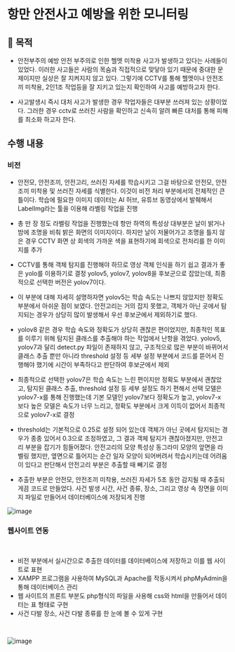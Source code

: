 # 항만 안전사고 예방을 위한 모니터링
## 🚩 목적
- 안전부주의 예방 
 안전 부주의로 인한 헬멧 미착용 사고가 발생하고 있다는 사례들이 있었다. 
 이러한 사고들은 사람의 목숨과 직접적으로 맞닿아 있기 때문에 중대한 문제이지만 실상은 잘 지켜지지 않고 있다. 
 그렇기에 CCTV를 통해 헬멧이나 안전조끼 미착용, 2인1조 작업등을 잘 지키고 있는지 확인하여 사고를 예방하고자 한다.

- 사고발생시 즉시 대처
 사고가 발생한 경우 작업자들은 대부분 쓰러져 있는 상황이었다. 그러한 경우 cctv로 쓰러진 사람을 확인하고 신속히 알려 빠른 대처를 통해 피해를 최소화 하고자 한다.

## 수행 내용
### 비전
- 안전모, 안전조끼, 안전고리, 쓰러진 자세를 학습시키고 그걸 바탕으로 안전모, 안전조끼 미착용 및 쓰러진 자세를 식별한다. 이것이 비전 처리 부분에서의 전체적인 큰 틀이다. 
 학습에 필요한 이미지 데이터는 AI 허브, 유튜브 동영상에서 발췌해서 LabelImg라는 툴을 이용해 라벨링 작업을 진행

 - 총 만 장 정도 라벨링 작업을 진행했는데 항만 하역의 특성상 대부분은 날이 밝거나 밤에 조명을 비춰 밝은 화면의 이미지이다. 하지만 날이 저물어가고 조명을 틀지 않은 경우 CCTV 화면 상 회색의 가까운 색을 표현하기에 회색으로 전처리를 한 이미지를 추가
   
 - CCTV를 통해 객체 탐지를 진행해야 하므로 영상 객체 인식을 하기 쉽고 결과가 좋은 yolo를 이용하기로 결정
 yolov5, yolov7, yolov8을 후보군으로 잡았는데, 최종적으로 선택한 버전은 yolov7이다.

 - 이 부분에 대해 자세히 설명하자면 yolov5는 학습 속도는 나쁘지 않았지만 정확도 부분에서 아쉬운 점이 보였다. 안전고리는 거의 잡지 못했고, 객체가 아닌 곳에서 탐지되는 경우가 상당히 많이 발생해서 우선 후보군에서 제외하기로 했다.
   
 - yolov8 같은 경우 학습 속도와 정확도가 상당히 괜찮은 편이었지만, 최종적인 목표를 이루기 위해 탐지된 클래스를 추출해야 하는 작업에서 난항을 겪었다. yolov5, yolov7과 달리 detect.py 파일이 존재하지 않고, 구조적으로 많은 부분이 바뀌어서 클래스 추출 뿐만 아니라 threshold 설정 등 세부 설정 부분에서 코드를 뜯어서 진행해야 했기에 시간이 부족하다고 판단하여 후보군에서 제외 
 
 - 최종적으로 선택한 yolov7은 학습 속도는 느린 편이지만 정확도 부분에서 괜찮았고, 탐지된 클래스 추출, threshold 설정 등 세부 설정도 하기 편해서 선택
 모델은 yolov7-x를 통해 진행했는데 기본 모델인 yolov7보다 정확도가 높고, yolov7-x 보다 높은 모델은 속도가 너무 느리고, 정확도 부분에서 크게 이득이 없어서 최종적으로 yolov7-x로 결정

 - threshold는 기본적으로 0.25로 설정 되어 있는데 객체가 아닌 곳에서 탐지되는 경우가 종종 있어서 0.3으로 조정하였고, 그 결과 객체 탐지가 괜찮아졌지만, 안전고리 부분을 잡기가 힘들어졌다.
 안전고리의 모양 특성상 동그라미 모양의 앞면을 라벨링 했지만, 옆면으로 틀어지는 순간 일자 모양이 되어버려서 학습시키는데 어려움이 있다고 판단해서 안전고리 부분은 추출할 때 빼기로 결정

 - 추출한 부분은 안전모, 안전조끼 미착용, 쓰러진 자세가 5초 동안 감지될 때 추출되게끔 코드로 만들었다. 사건 발생 시간, 사건 종류, 장소, 그리고 영상 속 장면을 이미지 파일로 만들어서 데이터베이스에 저장되게 진행

![image](https://github.com/ha-jae-min/construction-safety/assets/98006326/5da92f79-e489-4112-8171-473040c33920)

### 웹사이트 연동
</br>

- 비전 부분에서 실시간으로 추출한 데이터를 데이터베이스에 저장하고 이를 웹 사이트로 표현
- XAMPP 프로그램을 사용하여 MySQL과 Apache를 작동시켜서 phpMyAdmin을 통해 데이터베이스 관리
- 웹 사이트의 프론트 부분도 php형식의 파일을 사용해 css와 html을 만들어서 데이터는 표 형태로 구현
- 사건 다발 장소, 사건 다발 종류를 한 눈에 볼 수 있게 구현

</br>

![image](https://github.com/ha-jae-min/construction-safety/assets/98006326/d29a06d7-86c7-4285-b3c3-05314621ffc6)
